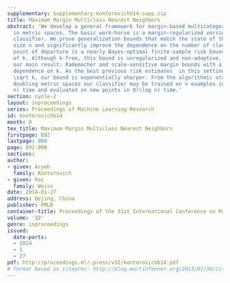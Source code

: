 ```yaml
---
supplementary: Supplementary:kontorovichb14-supp.zip
title: Maximum Margin Multiclass Nearest Neighbors
abstract: 'We develop a general framework for margin-based multicategory classification
  in metric spaces. The basic work-horse is a margin-regularized version of the nearest-neighbor
  classifier. We prove generalization bounds that match the state of the art in sample
  size n and significantly improve the dependence on the number of classes k. Our
  point of departure is a nearly Bayes-optimal finite-sample risk bound independent
  of k. Although k-free, this bound is unregularized and non-adaptive, which motivates
  our main result: Rademacher and scale-sensitive margin bounds with a logarithmic
  dependence on k. As the best previous risk estimates  in this setting were of order
  \sqrt k, our bound is exponentially sharper. From the algorithmic standpoint, in
  doubling metric spaces our classifier may be trained on n examples in  O(n^2\log
  n) time and evaluated on new points in O(\log n) time.'
section: cycle-2
layout: inproceedings
series: Proceedings of Machine Learning Research
id: kontorovichb14
month: 0
tex_title: Maximum Margin Multiclass Nearest Neighbors
firstpage: 892
lastpage: 900
page: 892-900
sections: 
author:
- given: Aryeh
  family: Kontorovich
- given: Roi
  family: Weiss
date: 2014-01-27
address: Bejing, China
publisher: PMLR
container-title: Proceedings of the 31st International Conference on Machine Learning
volume: '32'
genre: inproceedings
issued:
  date-parts:
  - 2014
  - 1
  - 27
pdf: http://proceedings.mlr.press/v32/kontorovichb14.pdf
# Format based on citeproc: http://blog.martinfenner.org/2013/07/30/citeproc-yaml-for-bibliographies/
---
```

